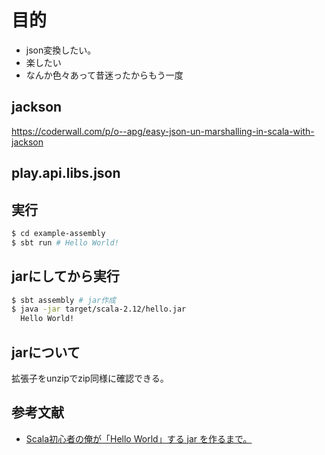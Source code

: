 # 目的
- json変換したい。
- 楽したい
- なんか色々あって昔迷ったからもう一度

## jackson

https://coderwall.com/p/o--apg/easy-json-un-marshalling-in-scala-with-jackson

## play.api.libs.json

## 
## 実行

```bash
$ cd example-assembly
$ sbt run # Hello World! 
```

## jarにしてから実行

```bash
$ sbt assembly # jar作成
$ java -jar target/scala-2.12/hello.jar
  Hello World!
```

## jarについて
拡張子をunzipでzip同様に確認できる。


## 参考文献

- [Scala初心者の俺が「Hello World」する jar を作るまで。](https://qiita.com/suin/items/b8a7af13b00cfdecfd1e)
